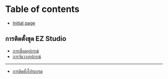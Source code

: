 # Table of contents

* [Initial page](README.md)

## การติดตั้งชุด EZ Studio

* [การเชื่อมอุปกรณ์](ez-studio/undefined.md)
* [การจัดวางอุปกรณ์](ez-studio/undefined-1.md)

---

* [การติดตั้งโปรแกรม](undefined.md)

